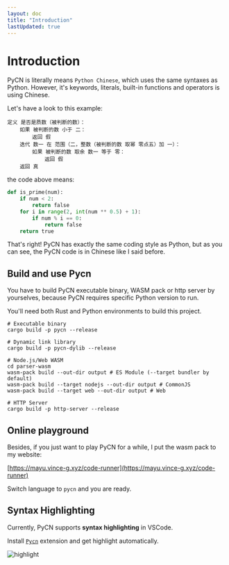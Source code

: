 ```yaml
---
layout: doc
title: "Introduction"
lastUpdated: true
---
```


# Introduction

PyCN is literally means `Python Chinese`, which uses the same syntaxes as Python. However, it's keywords, literals, built-in functions and operators is using Chinese.

Let's have a look to this example:

```pycn
定义 是否是质数（被判断的数）：
    如果 被判断的数 小于 二：
        返回 假
    迭代 数一 在 范围（二，整数（被判断的数 取幂 零点五）加 一）：
        如果 被判断的数 取余 数一 等于 零：
            返回 假
    返回 真
```

the code above means:

```python
def is_prime(num):
    if num < 2:
        return false
    for i in range(2, int(num ** 0.5) + 1):
        if num % i == 0:
            return false
    return true
```

That's right! PyCN has exactly the same coding style as Python, but as you can see, the PyCN code is in Chinese like I said before.

## Build and use Pycn

You have to build PyCN executable binary, WASM pack or http server by yourselves, because
PyCN requires specific Python version to run.

You'll need both Rust and Python environments to build this project.

```shell
# Executable binary
cargo build -p pycn --release

# Dynamic link library
cargo build -p pycn-dylib --release

# Node.js/Web WASM
cd parser-wasm
wasm-pack build --out-dir output # ES Module (--target bundler by default)
wasm-pack build --target nodejs --out-dir output # CommonJS
wasm-pack build --target web --out-dir output # Web

# HTTP Server
cargo build -p http-server --release
```

## Online playground

Besides, if you just want to play PyCN for a while, I put the wasm pack to my website:

[https://mayu.vince-g.xyz/code-runner](https://mayu.vince-g.xyz/code-runner)

Switch language to `pycn` and you are ready.

## Syntax Highlighting

Currently, PyCN supports **syntax highlighting** in VSCode.

Install [`Pycn`](https://marketplace.visualstudio.com/items?itemName=vincent-the-gamer.vscode-pycn) extension and get highlight automatically.

![highlight](/imgs/highlight.png)

